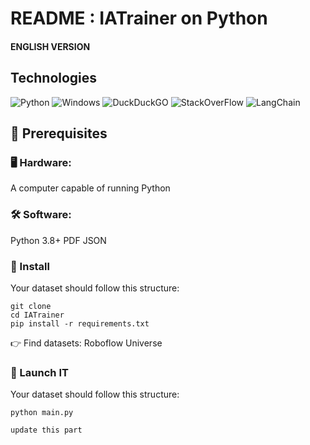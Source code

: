 # README : IATrainer on Python

#### ENGLISH VERSION 

## Technologies 

![Python](https://img.shields.io/badge/Python-3776AB?style=for-the-badge&logo=python&logoColor=white) ![Windows](https://img.shields.io/badge/Windows-0078D6?style=for-the-badge&logo=windows&logoColor=white) ![DuckDuckGO](https://img.shields.io/badge/DuckDuckGO-FCC624?style=for-the-badge&logo=DuckDuckGO&logoColor=black)
![StackOverFlow](https://img.shields.io/badge/StackOverFlow-3776AB?style=for-the-badge&logo=StackOverFlow&logoColor=white) ![LangChain](https://img.shields.io/badge/LangChain-3776AB?style=for-the-badge&logo=LangChain&logoColor=white)

## 📌 Prerequisites
### 🖥 Hardware:

A computer capable of running Python

### 🛠 Software:

Python 3.8+
PDF
JSON

### 🔧 Install

Your dataset should follow this structure:
```
git clone 
cd IATrainer
pip install -r requirements.txt

```
👉 Find datasets: Roboflow Universe

### 🔧 Launch IT

Your dataset should follow this structure:
```
python main.py

update this part 

```
